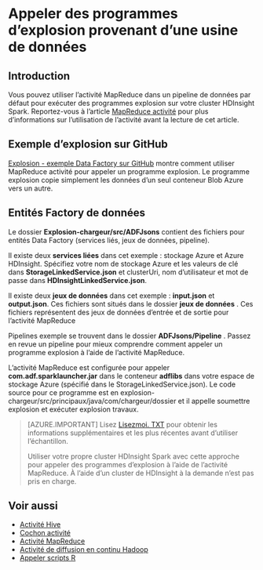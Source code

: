 <properties 
    pageTitle="Appeler des programmes d’explosion provenant d’une usine de données Azure" 
    description="Apprenez à appeler des programmes d’explosion provenant d’une usine de données Azure à l’aide de l’activité MapReduce." 
    services="data-factory" 
    documentationCenter="" 
    authors="spelluru" 
    manager="jhubbard" 
    editor="monicar"/>

<tags 
    ms.service="data-factory" 
    ms.workload="data-services" 
    ms.tgt_pltfrm="na" 
    ms.devlang="na" 
    ms.topic="article" 
    ms.date="08/25/2016" 
    ms.author="spelluru"/>

# <a name="invoke-spark-programs-from-data-factory"></a>Appeler des programmes d’explosion provenant d’une usine de données
## <a name="introduction"></a>Introduction
Vous pouvez utiliser l’activité MapReduce dans un pipeline de données par défaut pour exécuter des programmes explosion sur votre cluster HDInsight Spark. Reportez-vous à l’article [MapReduce activité](data-factory-map-reduce.md) pour plus d’informations sur l’utilisation de l’activité avant la lecture de cet article. 

## <a name="spark-sample-on-github"></a>Exemple d’explosion sur GitHub
[Explosion - exemple Data Factory sur GitHub](https://github.com/Azure/Azure-DataFactory/tree/master/Samples/Spark) montre comment utiliser MapReduce activité pour appeler un programme explosion. Le programme explosion copie simplement les données d’un seul conteneur Blob Azure vers un autre. 

## <a name="data-factory-entities"></a>Entités Factory de données
Le dossier **Explosion-chargeur/src/ADFJsons** contient des fichiers pour entités Data Factory (services liés, jeux de données, pipeline).  

Il existe deux **services liées** dans cet exemple : stockage Azure et Azure HDInsight. Spécifiez votre nom de stockage Azure et les valeurs de clé dans **StorageLinkedService.json** et clusterUri, nom d’utilisateur et mot de passe dans **HDInsightLinkedService.json**.

Il existe deux **jeux de données** dans cet exemple : **input.json** et **output.json**. Ces fichiers sont situés dans le dossier **jeux de données** .  Ces fichiers représentent des jeux de données d’entrée et de sortie pour l’activité MapReduce

Pipelines exemple se trouvent dans le dossier **ADFJsons/Pipeline** . Passez en revue un pipeline pour mieux comprendre comment appeler un programme explosion à l’aide de l’activité MapReduce. 

L’activité MapReduce est configurée pour appeler **com.adf.sparklauncher.jar** dans le conteneur **adflibs** dans votre espace de stockage Azure (spécifié dans le StorageLinkedService.json). Le code source pour ce programme est en explosion-chargeur/src/principaux/java/com/chargeur/dossier et il appelle soumettre explosion et exécuter explosion travaux. 

> [AZURE.IMPORTANT] 
> Lisez [Lisezmoi. TXT](https://github.com/Azure/Azure-DataFactory/blob/master/Samples/Spark/README.txt) pour obtenir les informations supplémentaires et les plus récentes avant d’utiliser l’échantillon. 
>  
> Utiliser votre propre cluster HDInsight Spark avec cette approche pour appeler des programmes d’explosion à l’aide de l’activité MapReduce. À l’aide d’un cluster de HDInsight à la demande n’est pas pris en charge.   


## <a name="see-also"></a>Voir aussi
- [Activité Hive](data-factory-hive-activity.md)
- [Cochon activité](data-factory-pig-activity.md)
- [Activité MapReduce](data-factory-map-reduce.md)
- [Activité de diffusion en continu Hadoop](data-factory-hadoop-streaming-activity.md)
- [Appeler scripts R](https://github.com/Azure/Azure-DataFactory/tree/master/Samples/RunRScriptUsingADFSample)
